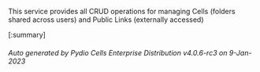 






This service provides all CRUD operations for managing Cells (folders shared across users) and Public Links (externally accessed)

[:summary]

###### Auto generated by Pydio Cells Enterprise Distribution v4.0.6-rc3 on 9-Jan-2023

